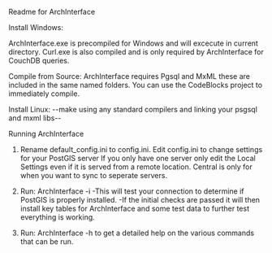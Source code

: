 Readme for ArchInterface

Install Windows:

ArchInterface.exe is precompiled for Windows and will excecute in current directory.
Curl.exe is also compiled and is only required by ArchInterface for CouchDB queries.

Compile from Source:
ArchInterface requires Pgsql and MxML these are included in the same named folders.
You can use the CodeBlocks project to immediately compile.

Install Linux:
--make using any standard compilers and linking your psgsql and mxml libs--

Running ArchInterface

1. Rename default_config.ini to config.ini. Edit config.ini to change settings for your PostGIS server
If you only have one server only edit the Local Settings even if it is served
from a remote location. Central is only for when you want to sync to seperate
servers.

2. Run: ArchInterface -i
-This will test your connection to determine if PostGIS is properly installed.
-If the initial checks are passed it will then install key tables for ArchInterface and some test data to further test everything is working.

3. Run: ArchInterface -h to get a detailed help on the various commands that can be run.
